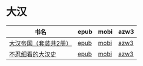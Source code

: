 # 大汉

| 书名 | epub | mobi | azw3 |
| --- | --- | --- | --- |
| [大汉帝国（套装共2册）](http://ct.dalanmei.com/f/31084289-572131439-d62477) | [epub](http://ct.dalanmei.com/f/31084289-572131439-d62477) | [mobi](http://ct.dalanmei.com/f/31084289-571622741-516957) | [azw3](http://ct.dalanmei.com/f/31084289-572191700-b859e7) |
| [不忍细看的大汉史](None) | [epub](None) | [mobi](None) | [azw3](None) |
